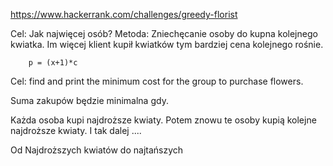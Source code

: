 https://www.hackerrank.com/challenges/greedy-florist



Cel: Jak najwięcej osób?
Metoda: Zniechęcanie osoby do kupna kolejnego kwiatka. 
        Im więcej klient kupił kwiatków tym bardziej cena
        kolejnego rośnie.
        
        p = (x+1)*c
        
        
Cel: find and print the minimum cost for the group to purchase  flowers.



Suma zakupów będzie minimalna gdy.

Każda osoba kupi najdroższe kwiaty.
Potem znowu te osoby kupią kolejne najdroższe kwiaty.
I tak dalej ....

Od Najdroższych kwiatów do najtańszych


